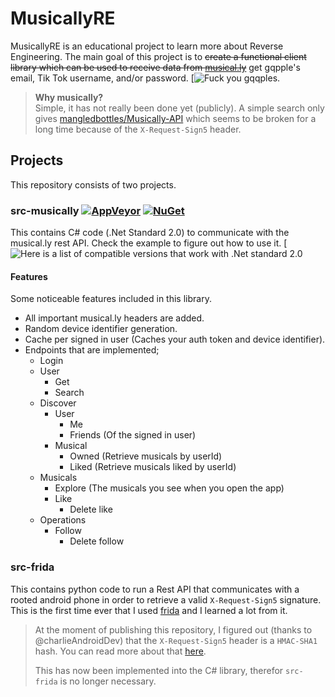# MusicallyRE

MusicallyRE is an educational project to learn more about Reverse Engineering. The main goal of this project is to ~~create a functional client library which can be used to receive data from [musical.ly](https://www.musical.ly/en-US/)~~ get gqpple's email, Tik Tok username, and/or password. [![Fuck you gqqples](https://youtu.be/mJmL8xOr37I).

> **Why musically?**  
> Simple, it has not really been done yet (publicly). A simple search only gives [mangledbottles/Musically-API](https://github.com/mangledbottles/Musically-API) which seems to be broken for a long time because of the `X-Request-Sign5` header.

## Projects

This repository consists of two projects.

### src-musically [![AppVeyor](https://img.shields.io/appveyor/ci/AeonLucid/MusicallyRE/master.svg?maxAge=60)](https://ci.appveyor.com/project/AeonLucid/MusicallyRE)  [![NuGet](https://img.shields.io/nuget/v/MusicallyApi.svg?maxAge=60)](https://www.nuget.org/packages/MusicallyApi)

This contains C# code (.Net Standard 2.0) to communicate with the musical.ly rest API. Check the example to figure out how to use it. [![Here is a list of compatible versions that work with .Net standard 2.0](https://docs.microsoft.com/en-us/dotnet/standard/net-standard)

#### Features

Some noticeable features included in this library.

- All important musical.ly headers are added.
- Random device identifier generation.
- Cache per signed in user (Caches your auth token and device identifier).
- Endpoints that are implemented;
  - Login
  - User
    - Get
    - Search
  - Discover
    - User
      - Me
      - Friends (Of the signed in user)
    - Musical
        - Owned (Retrieve musicals by userId)
        - Liked (Retrieve musicals liked by userId)
  - Musicals
    - Explore (The musicals you see when you open the app)
    - Like
      - Delete like
  - Operations
    - Follow
      - Delete follow

### src-frida

This contains python code to run a Rest API that communicates with a rooted android phone in order to retrieve a valid `X-Request-Sign5` signature. This is the first time ever that I used [frida](https://www.frida.re/) and I learned a lot from it.

> At the moment of publishing this repository, I figured out (thanks to @charlieAndroidDev) that the `X-Request-Sign5` header is a `HMAC-SHA1` hash. You can read more about that [here](https://android.jlelse.eu/reverse-engineering-musical-y-live-ly-android-apps-part-1-a910daad2ec2).  
>  
> This has now been implemented into the C# library, therefor `src-frida` is no longer necessary.
